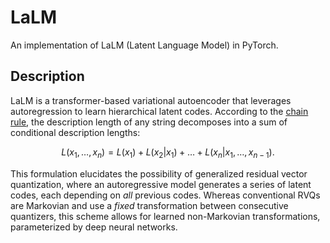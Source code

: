 # LaLM

An implementation of LaLM (Latent Language Model) in PyTorch.

## Description

LaLM is a transformer-based variational autoencoder that leverages autoregression to learn hierarchical latent codes. According to the [chain rule](https://en.wikipedia.org/wiki/Chain_rule_(probability)), the description length of any string decomposes into a sum of conditional description lengths:

$$L(x_1, \dots, x_n) = L(x_1) + L(x_2|x_1) + \dots + L(x_n|x_1, \dots, x_{n-1}).$$

This formulation elucidates the possibility of generalized residual vector quantization, where an autoregressive model generates a series of latent codes, each depending on *all* previous codes. Whereas conventional RVQs are Markovian and use a *fixed* transformation between consecutive quantizers, this scheme allows for learned non-Markovian transformations, parameterized by deep neural networks.
